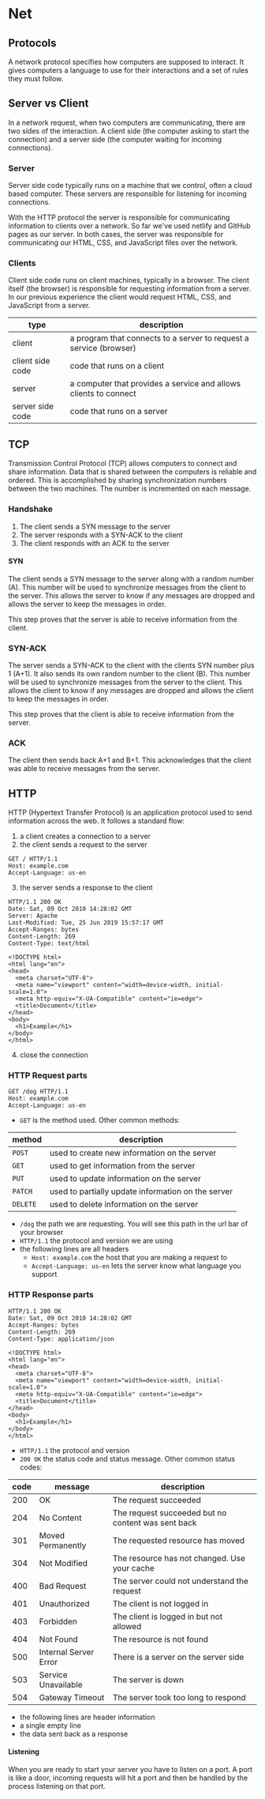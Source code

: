 # Net

## Protocols

A network protocol specifies how computers are supposed to interact. It gives
computers a language to use for their interactions and a set of rules they must
follow.

## Server vs Client

In a network request, when two computers are communicating, there are two sides
of the interaction. A client side (the computer asking to start the connection)
and a server side (the computer waiting for incoming connections).

### Server

Server side code typically runs on a machine that we control, often a cloud based
computer. These servers are responsible for listening for incoming connections.

With the HTTP protocol the server is responsible for communicating information to
clients over a network. So far we've used netlify and GitHub pages as our server.
In both cases, the server was responsible for communicating our HTML, CSS,
and JavaScript files over the network.

### Clients

Client side code runs on client machines, typically in a browser. The client
itself (the browser) is responsible for requesting information from a server.
In our previous experience the client would request HTML, CSS, and JavaScript
from a server.

type | description
---- | -----------
client | a program that connects to a server to request a service (browser)
client side code | code that runs on a client
server | a computer that provides a service and allows clients to connect
server side code | code that runs on a server

## TCP

Transmission Control Protocol (TCP) allows computers to connect and share information.
Data that is shared between the computers is reliable and ordered. This is accomplished by
sharing synchronization numbers between the two machines. The number is incremented
on each message.

### Handshake

1. The client sends a SYN message to the server
1. The server responds with a SYN-ACK to the client
1. The client responds with an ACK to the server

#### SYN

The client sends a SYN message to the server along with a random number (A).
This number will be used to synchronize messages from the client to the
server. This allows the server to know if any messages are dropped and
allows the server to keep the messages in order.

This step proves that the server is able to receive information from the
client.

### SYN-ACK

The server sends a SYN-ACK to the client with the clients SYN number plus
1 (A+1). It also sends its own random number to the client (B). This number
will be used to synchronize messages from the server to the client. This
allows the client to know if any messages are dropped and allows the client
to keep the messages in order.

This step proves that the client is able to receive information from the
server.

### ACK

The client then sends back A+1 and B+1. This acknowledges that the client
was able to receive messages from the server.

## HTTP

HTTP (Hypertext Transfer Protocol) is an application protocol used to send
information across the web. It follows a standard flow:

1. a client creates a connection to a server
2. the client sends a request to the server

```
GET / HTTP/1.1
Host: example.com
Accept-Language: us-en
```

3. the server sends a response to the client

```
HTTP/1.1 200 OK
Date: Sat, 09 Oct 2010 14:28:02 GMT
Server: Apache
Last-Modified: Tue, 25 Jun 2019 15:57:17 GMT
Accept-Ranges: bytes
Content-Length: 269
Content-Type: text/html

<!DOCTYPE html>
<html lang="en">
<head>
  <meta charset="UTF-8">
  <meta name="viewport" content="width=device-width, initial-scale=1.0">
  <meta http-equiv="X-UA-Compatible" content="ie=edge">
  <title>Document</title>
</head>
<body>
  <h1>Example</h1>
</body>
</html>
```

4. close the connection

### HTTP Request parts

```
GET /dog HTTP/1.1
Host: example.com
Accept-Language: us-en
```

* `GET` is the method used. Other common methods:

method  | description
------- | -----------
`POST`  | used to create new information on the server
`GET`   | used to get information from the server
`PUT`   | used to update information on the server
`PATCH` | used to partially update information on the server
`DELETE`| used to delete information on the server

* `/dog` the path we are requesting. You will see this path in the url
  bar of your browser
* `HTTP/1.1` the protocol and version we are using
* the following lines are all headers
  * `Host: example.com` the host that you are making a request to
  * `Accept-Language: us-en` lets the server know what language you support

### HTTP Response parts

```
HTTP/1.1 200 OK
Date: Sat, 09 Oct 2010 14:28:02 GMT
Accept-Ranges: bytes
Content-Length: 269
Content-Type: application/json

<!DOCTYPE html>
<html lang="en">
<head>
  <meta charset="UTF-8">
  <meta name="viewport" content="width=device-width, initial-scale=1.0">
  <meta http-equiv="X-UA-Compatible" content="ie=edge">
  <title>Document</title>
</head>
<body>
  <h1>Example</h1>
</body>
</html>
```

* `HTTP/1.1` the protocol and version
* `200 OK` the status code and status message. Other common status codes:

code | message               | description
---- | --------------------- | -----------
200  | OK                    | The request succeeded
204  | No Content            | The request succeeded but no content was sent back
301  | Moved Permanently     | The requested resource has moved
304  | Not Modified          | The resource has not changed. Use your cache
400  | Bad Request           | The server could not understand the request
401  | Unauthorized          | The client is not logged in
403  | Forbidden             | The client is logged in but not allowed
404  | Not Found             | The resource is not found
500  | Internal Server Error | There is a server on the server side
503  | Service Unavailable   | The server is down
504  | Gateway Timeout       |  The server took too long to respond

* the following lines are header information
* a single empty line
* the data sent back as a response

#### Listening

When you are ready to start your server you have to listen on a port.
A port is like a door, incoming requests will hit a port and then be
handled by the process listening on that port.
